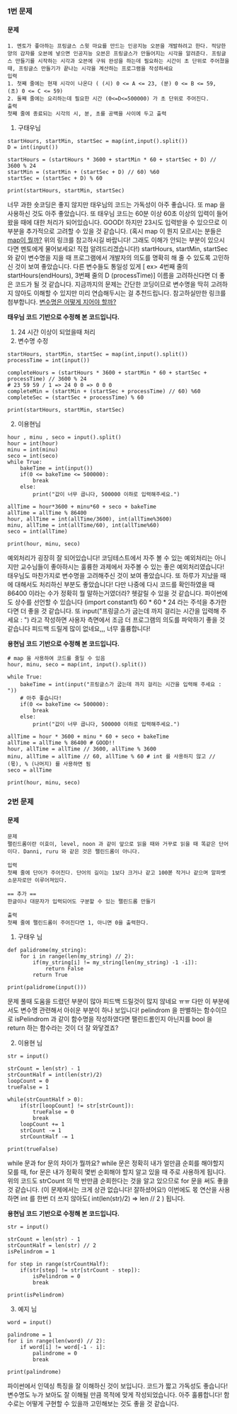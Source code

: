 ### 1번 문제

#### 문제
```
1. 멘토가 좋아하는 프링글스 스윗 마요를 만드는 인공지능 오븐을 개발하려고 한다. 적당한 양의 감자를 오븐에 넣으면 인공지능 오븐은 프링글스가 만들어지는 시각을 알려준다. 프링글스 만들기를 시작하는 시각과 오븐에 구워 완성을 하는데 필요하는 시간이 초 단위로 주어졌을 때, 프링글스 만들기가 끝나는 시각을 계산하는 프로그램을 작성하세요
입력
1. 첫째 줄에는 현재 시각이 나온다 ( (시) 0 <= A <= 23, (분) 0 <= B <= 59, (초) 0 <= C <= 59)
2. 둘째 줄에는 요리하는데 필요한 시간 (0<=D<=500000) 가 초 단위로 주어진다.
출력
첫째 줄에 종료되는 시각의 시, 분, 초를 공백을 사이에 두고 출력

```

1. 구태우님
```
startHours, startMin, startSec = map(int,input().split())
D = int(input())

startHours = (startHours * 3600 + startMin * 60 + startSec + D) // 3600 % 24
startMin = (startMin + (startSec + D) // 60) %60
startSec = (startSec + D) % 60

print(startHours, startMin, startSec)
```
너무 과한 숏코딩은 좋지 않지만 태우님의 코드는 가독성이 아주 좋습니다. 또 map 을 사용하신 것도 아주 좋았습니다. 또 태우님 코드는 60분 이상 60초 이상의 입력이 들어왔을 때에 대한 처리가 되어있습니다. GOOD! 하지만 23시도 입력받을 수 있으므로 이 부분을 추가적으로 고려할 수 있을 것 같습니다.
(혹시 map 이 뭔지 모르시는 분들은
[map이 뭘까?](https://blockdmask.tistory.com/531)
위의 링크를 참고하시길 바랍니다! 그래도 이해가 안되는 부분이 있으시다면 멘토에게 물어보세요! 직접 알려드리겠습니다!)
startHours, startMin, startSec 와 같이 변수명을 지을 때 프로그램에서 개발자의 의도를 명확히 해 줄 수 있도록 고민하신 것이 보여 좋았습니다. 다른 변수들도 통일성 있게 [ ex> 4번째 줄의 startHours(endHours), 3번째 줄의 D (processTime)] 이름을 고려하신다면 더 좋은 코드가 될 것 같습니다.
지금까지의 문제는 간단한 코딩이므로 변수명을 딱히 고려하지 않아도 이해할 수 있지만 미리 연습해두시는 걸 추천드립니다.
참고하실만한 링크를 첨부합니다.
[변수명은 어떻게 지어야 할까?](https://brunch.co.kr/@wapj2000/29)

**태우님 코드 기반으로 수정해 본 코드입니다.**
1. 24 시간 이상이 되었을때 처리
2. 변수명 수정
```
startHours, startMin, startSec = map(int,input().split())
processTime = int(input())

completeHours = (startHours * 3600 + startMin * 60 + startSec + processTime) // 3600 % 24
# 23 59 59 / 1 => 24 0 0 => 0 0 0
completeMin = (startMin + (startSec + processTime) // 60) %60
completeSec = (startSec + processTime) % 60

print(startHours, startMin, startSec)
```

2. 이용현님
```
hour , minu , seco = input().split()
hour = int(hour)
minu = int(minu)
seco = int(seco)
while True:
    bakeTime = int(input())
    if(0 <= bakeTime <= 500000):
        break
    else:
        print("값이 너무 큽니다, 500000 이하로 입력해주세요.")

allTime = hour*3600 + minu*60 + seco + bakeTime
allTime = allTime % 86400
hour, allTime = int(allTime/3600), int(allTime%3600)
minu, allTime = int(allTime/60), int(allTime%60)
seco = int(allTime)

print(hour, minu, seco)
```
예외처리가 굉장히 잘 되어있습니다! 코딩테스트에서 자주 볼 수 있는 예외처리는 아니지만 교수님들이 좋아하시는 훌륭한 과제에서 자주볼 수 있는 좋은 예외처리였습니다! 태우님도 마찬가지로 변수명을 고려해주신 것이 보여 좋았습니다. 또 하루가 지났을 때에 대해서도 처리하신 부분도 좋았습니다! 다만 나중에 다시 코드를 확인하였을 때 86400 이라는 수가 정확히 뭘 말하는거였더라? 헷갈릴 수 있을 것 같습니다. 파이썬에도 상수를 선언할 수 있습니다 (import constant1) 60 * 60 * 24 라는 주석을 추가한다면 더 좋을 것 같습니다. 또 input("프링글스가 굽는데 까지 걸리는 시간을 입력해 주세요 : ") 라고 작성하면 사용자 측면에서 조금 더 프로그램의 의도를 파악하기 좋을 것 같습니다 
피드백 드릴게 많이 없네요,,, 너무 훌륭합니다!

**용현님 코드 기반으로 수정해 본 코드입니다.**
```
# map 을 사용하여 코드를 줄일 수 있음
hour, minu, seco = map(int, input().split())

while True:
    bakeTime = int(input("프링글스가 굽는데 까지 걸리는 시간을 입력해 주세요 : "))
    # 아주 좋습니다!
    if(0 <= bakeTime <= 500000):
        break
    else:
        print("값이 너무 큽니다, 500000 이하로 입력해주세요.")

allTime = hour * 3600 + minu * 60 + seco + bakeTime
allTime = allTime % 86400 # GOOD!!
hour, allTime = allTime // 3600, allTime % 3600
minu, allTime = allTime // 60, allTime % 60 # int 를 사용하지 않고 // (몫), % (나머지) 를 사용하면 됨
seco = allTime

print(hour, minu, seco)
```

### 2번 문제

#### 문제
```
문제
팰린드롬이란 이효이, level, noon 과 같이 앞으로 읽을 때와 거꾸로 읽을 때 똑같은 단어이다. Danni, ruru 와 같은 것은 팰린드롬이 아니다.

입력
첫째 줄에 단어가 주어진다. 단어의 길이는 1보다 크거나 같고 100볻 작거나 같으며 알파벳 소문자로만 이루어져있다.

== 추가 ==
한글이나 대문자가 입력되어도 구분할 수 있는 팰린드롬 만들기

출력
첫째 줄에 팰린드롬이 주어진다면 1, 아니면 0을 출력한다.

```

1. 구태우 님
```
def palidrome(my_string):
    for i in range(len(my_string) // 2):
        if(my_string[i] != my_string[len(my_string) -1 -i]):
            return False
        return True
    
print(palidrome(input()))
```
문제 풀때 도움을 드렸던 부분이 많아 피드백 드릴것이 많지 않네요 ㅠㅠ 다만 이 부분에서도 변수명 관련해서 아쉬운 부분이 하나 보입니다! pelindrom 을 판별하는 함수이므로 isPelindrom 과 같이 함수명을 작성하였다면 팰린드롬인지 아닌지를 bool 을 return 하는 함수라는 것이 더 잘 와닿겠죠?

2. 이용현 님
```
str = input()

strCount = len(str) - 1
strCountHalf = int(len(str)/2)
loopCount = 0
trueFalse = 1

while(strCountHalf > 0):
    if(str[loopCount] != str[strCount]):
        trueFalse = 0
        break
    loopCount += 1
    strCount -= 1
    strCountHalf -= 1

print(trueFalse)
```
while 문과 for 문의 차이가 뭘까요?
while 문은 정확히 내가 얼만큼 순회를 해야할지 모를 때, for 문은 내가 정확히 몇번 순회해야 할지 알고 있을 때 주로 사용하게 됩니다. 위의 코드도 strCount 의 딱 반만큼 순회한다는 것을 알고 있으므로 for 문을 써도 좋을 것 같습니다. (이 문제에서는 크게 상관 없습니다! 잘하셨어요!) 이번에도 몫 연산을 사용하면 int 를 한번 더 쓰지 않아도( int(len(str)/2) => len // 2 ) 됩니다. 

**용현님 코드 기반으로 수정해 본 코드입니다.**
```
str = input()

strCount = len(str) - 1
strCountHalf = len(str) // 2
isPelindrom = 1
    
for step in range(strCountHalf):
    if(str[step] != str[strCount - step]):
        isPelindrom = 0
        break

print(isPelindrom)
```

3. 예지 님
```
word = input()
 
palindrome = 1
for i in range(len(word) // 2):
    if word[i] != word[-1 - i]:
        palindrome = 0
        break
 
print(palindrome)
```
파이썬에서 인덱싱 특징을 잘 이해하신 것이 보입니다. 코드가 짧고 가독성도 좋습니다! 변수명도 누가 보아도 잘 이해될 만큼 목적에 맞게 작성되었습니다. 아주 훌륭합니다! 함수로는 어떻게 구현할 수 있을까 고민해보는 것도 좋을 것 같습니다.
